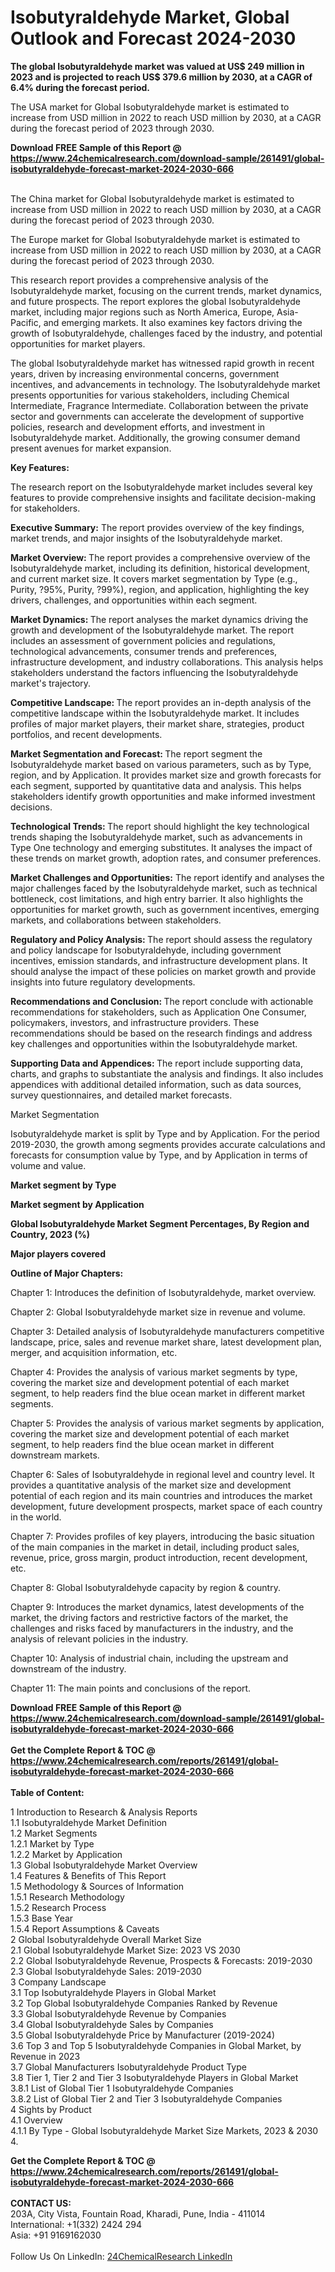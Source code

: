 <h1>Isobutyraldehyde Market, Global Outlook and Forecast 2024-2030</h1><p><strong>The global Isobutyraldehyde market was valued at US$ 249 million in 2023 and is projected to reach US$ 379.6 million by 2030, at a CAGR of 6.4% during the forecast period.</strong></p><p>
</p><p>The USA market for Global Isobutyraldehyde market is estimated to increase from USD million in 2022 to reach USD million by 2030, at a CAGR during the forecast period of 2023 through 2030.</p><div><b>Download FREE Sample of this Report @ 
            <a href="https://www.24chemicalresearch.com/download-sample/261491/global-isobutyraldehyde-forecast-market-2024-2030-666">
            https://www.24chemicalresearch.com/download-sample/261491/global-isobutyraldehyde-forecast-market-2024-2030-666</a></b></div><br><p>
</p><p>The China market for Global Isobutyraldehyde market is estimated to increase from USD million in 2022 to reach USD million by 2030, at a CAGR during the forecast period of 2023 through 2030.</p><p>
</p><p>The Europe market for Global Isobutyraldehyde market is estimated to increase from USD million in 2022 to reach USD million by 2030, at a CAGR during the forecast period of 2023 through 2030.</p><p>
</p><p>This research report provides a comprehensive analysis of the Isobutyraldehyde market, focusing on the current trends, market dynamics, and future prospects. The report explores the global Isobutyraldehyde market, including major regions such as North America, Europe, Asia-Pacific, and emerging markets. It also examines key factors driving the growth of Isobutyraldehyde, challenges faced by the industry, and potential opportunities for market players.</p><p>
The global Isobutyraldehyde market has witnessed rapid growth in recent years, driven by increasing environmental concerns, government incentives, and advancements in technology. The Isobutyraldehyde market presents opportunities for various stakeholders, including Chemical Intermediate, Fragrance Intermediate. Collaboration between the private sector and governments can accelerate the development of supportive policies, research and development efforts, and investment in Isobutyraldehyde market. Additionally, the growing consumer demand present avenues for market expansion.</p><p>
<strong>Key Features:</strong></p><p>
The research report on the Isobutyraldehyde market includes several key features to provide comprehensive insights and facilitate decision-making for stakeholders.</p><p>
<strong>Executive Summary:</strong> The report provides overview of the key findings, market trends, and major insights of the Isobutyraldehyde market.</p><p>
<strong>Market Overview: </strong>The report provides a comprehensive overview of the Isobutyraldehyde market, including its definition, historical development, and current market size. It covers market segmentation by Type (e.g., Purity, ?95%, Purity, ?99%), region, and application, highlighting the key drivers, challenges, and opportunities within each segment.</p><p>
<strong>Market Dynamics: </strong>The report analyses the market dynamics driving the growth and development of the Isobutyraldehyde market. The report includes an assessment of government policies and regulations, technological advancements, consumer trends and preferences, infrastructure development, and industry collaborations. This analysis helps stakeholders understand the factors influencing the Isobutyraldehyde market's trajectory.</p><p>
<strong>Competitive Landscape: </strong>The report provides an in-depth analysis of the competitive landscape within the Isobutyraldehyde market. It includes profiles of major market players, their market share, strategies, product portfolios, and recent developments.</p><p>
<strong>Market Segmentation and Forecast: </strong>The report segment the Isobutyraldehyde market based on various parameters, such as by Type, region, and by Application. It provides market size and growth forecasts for each segment, supported by quantitative data and analysis. This helps stakeholders identify growth opportunities and make informed investment decisions.</p><p>
<strong>Technological Trends: </strong>The report should highlight the key technological trends shaping the Isobutyraldehyde market, such as advancements in Type One technology and emerging substitutes. It analyses the impact of these trends on market growth, adoption rates, and consumer preferences.</p><p>
<strong>Market Challenges and Opportunities:</strong> The report identify and analyses the major challenges faced by the Isobutyraldehyde market, such as technical bottleneck, cost limitations, and high entry barrier. It also highlights the opportunities for market growth, such as government incentives, emerging markets, and collaborations between stakeholders.</p><p>
<strong>Regulatory and Policy Analysis: </strong>The report should assess the regulatory and policy landscape for Isobutyraldehyde, including government incentives, emission standards, and infrastructure development plans. It should analyse the impact of these policies on market growth and provide insights into future regulatory developments.</p><p>
<strong>Recommendations and Conclusion: </strong>The report conclude with actionable recommendations for stakeholders, such as Application One Consumer, policymakers, investors, and infrastructure providers. These recommendations should be based on the research findings and address key challenges and opportunities within the Isobutyraldehyde market.</p><p>
<strong>Supporting Data and Appendices: </strong>The report include supporting data, charts, and graphs to substantiate the analysis and findings. It also includes appendices with additional detailed information, such as data sources, survey questionnaires, and detailed market forecasts.</p><p>
Market Segmentation</p><p>
Isobutyraldehyde market is split by Type and by Application. For the period 2019-2030, the growth among segments provides accurate calculations and forecasts for consumption value by Type, and by Application in terms of volume and value.</p><p>
<strong>Market segment by Type</strong></p><p>
</p><p>
</p><p><strong>Market segment by Application</strong></p><p>
</p><p>
</p><p><strong>Global Isobutyraldehyde Market Segment Percentages, By Region and Country, 2023 (%)</strong></p><p>
</p><p>
</p><p></p><p>
</p><p><strong>Major players covered</strong></p><p>
</p><p>
</p><p><strong>Outline of Major Chapters:</strong></p><p>
Chapter 1: Introduces the definition of Isobutyraldehyde, market overview.</p><p>
Chapter 2: Global Isobutyraldehyde market size in revenue and volume.</p><p>
Chapter 3: Detailed analysis of Isobutyraldehyde manufacturers competitive landscape, price, sales and revenue market share, latest development plan, merger, and acquisition information, etc.</p><p>
Chapter 4: Provides the analysis of various market segments by type, covering the market size and development potential of each market segment, to help readers find the blue ocean market in different market segments.</p><p>
Chapter 5: Provides the analysis of various market segments by application, covering the market size and development potential of each market segment, to help readers find the blue ocean market in different downstream markets.</p><p>
Chapter 6: Sales of Isobutyraldehyde in regional level and country level. It provides a quantitative analysis of the market size and development potential of each region and its main countries and introduces the market development, future development prospects, market space of each country in the world.</p><p>
Chapter 7: Provides profiles of key players, introducing the basic situation of the main companies in the market in detail, including product sales, revenue, price, gross margin, product introduction, recent development, etc.</p><p>
Chapter 8: Global Isobutyraldehyde capacity by region &amp; country.</p><p>
Chapter 9: Introduces the market dynamics, latest developments of the market, the driving factors and restrictive factors of the market, the challenges and risks faced by manufacturers in the industry, and the analysis of relevant policies in the industry.</p><p>
Chapter 10: Analysis of industrial chain, including the upstream and downstream of the industry.</p><p>
Chapter 11: The main points and conclusions of the report.</p><div><b>Download FREE Sample of this Report @ 
            <a href="https://www.24chemicalresearch.com/download-sample/261491/global-isobutyraldehyde-forecast-market-2024-2030-666">
            https://www.24chemicalresearch.com/download-sample/261491/global-isobutyraldehyde-forecast-market-2024-2030-666</a></b></div><br><div><b>Get the Complete Report & TOC @ 
            <a href="https://www.24chemicalresearch.com/reports/261491/global-isobutyraldehyde-forecast-market-2024-2030-666">
            https://www.24chemicalresearch.com/reports/261491/global-isobutyraldehyde-forecast-market-2024-2030-666</a></b></div><br>
            <b>Table of Content:</b><p>1 Introduction to Research & Analysis Reports<br />
    1.1 Isobutyraldehyde Market Definition<br />
    1.2 Market Segments<br />
        1.2.1 Market by Type<br />
        1.2.2 Market by Application<br />
    1.3 Global Isobutyraldehyde Market Overview<br />
    1.4 Features & Benefits of This Report<br />
    1.5 Methodology & Sources of Information<br />
        1.5.1 Research Methodology<br />
        1.5.2 Research Process<br />
        1.5.3 Base Year<br />
        1.5.4 Report Assumptions & Caveats<br />
2 Global Isobutyraldehyde Overall Market Size<br />
    2.1 Global Isobutyraldehyde Market Size: 2023 VS 2030<br />
    2.2 Global Isobutyraldehyde Revenue, Prospects & Forecasts: 2019-2030<br />
    2.3 Global Isobutyraldehyde Sales: 2019-2030<br />
3 Company Landscape<br />
    3.1 Top Isobutyraldehyde Players in Global Market<br />
    3.2 Top Global Isobutyraldehyde Companies Ranked by Revenue<br />
    3.3 Global Isobutyraldehyde Revenue by Companies<br />
    3.4 Global Isobutyraldehyde Sales by Companies<br />
    3.5 Global Isobutyraldehyde Price by Manufacturer (2019-2024)<br />
    3.6 Top 3 and Top 5 Isobutyraldehyde Companies in Global Market, by Revenue in 2023<br />
    3.7 Global Manufacturers Isobutyraldehyde Product Type<br />
    3.8 Tier 1, Tier 2 and Tier 3 Isobutyraldehyde Players in Global Market<br />
        3.8.1 List of Global Tier 1 Isobutyraldehyde Companies<br />
        3.8.2 List of Global Tier 2 and Tier 3 Isobutyraldehyde Companies<br />
4 Sights by Product<br />
    4.1 Overview<br />
        4.1.1 By Type - Global Isobutyraldehyde Market Size Markets, 2023 & 2030<br />
        4.</p><div><b>Get the Complete Report & TOC @ 
            <a href="https://www.24chemicalresearch.com/reports/261491/global-isobutyraldehyde-forecast-market-2024-2030-666">
            https://www.24chemicalresearch.com/reports/261491/global-isobutyraldehyde-forecast-market-2024-2030-666</a></b></div><br><b>CONTACT US:</b><br>
            203A, City Vista, Fountain Road, Kharadi, Pune, India - 411014<br>
            International: +1(332) 2424 294<br>
            Asia: +91 9169162030 <br><br>
            Follow Us On LinkedIn: <a href="https://www.linkedin.com/company/24chemicalresearch/">24ChemicalResearch LinkedIn</a>